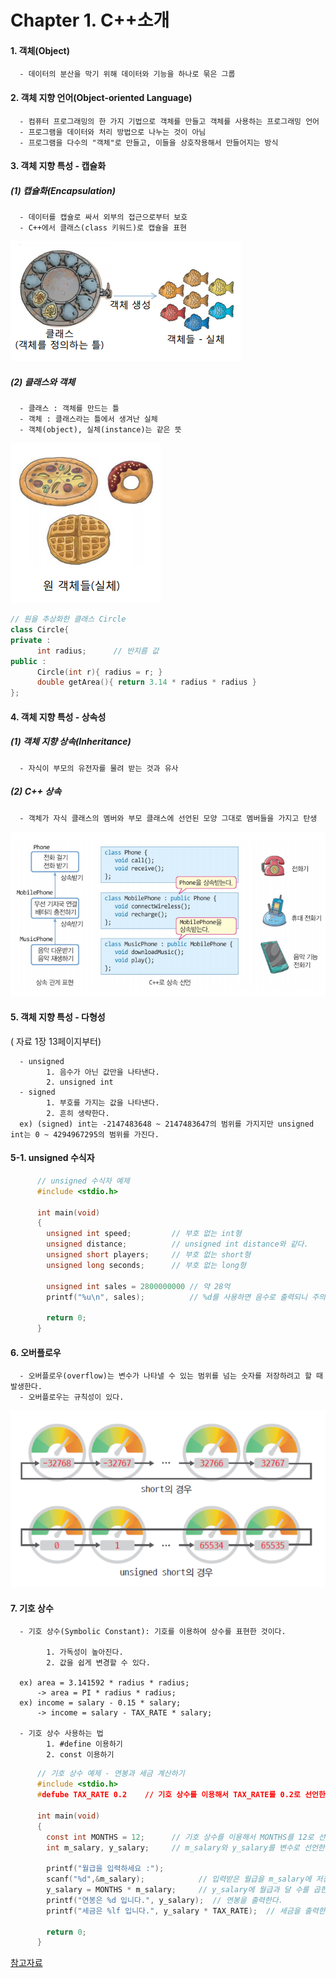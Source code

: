#  Chapter 1. C++소개   
> 
>
>
#### 1. 객체(Object)
      - 데이터의 분산을 막기 위해 데이터와 기능을 하나로 묶은 그룹
 
#### 2. 객체 지향 언어(Object-oriented Language)  

      - 컴퓨터 프로그래밍의 한 가지 기법으로 객체를 만들고 객체를 사용하는 프로그래밍 언어
      - 프로그램을 데이터와 처리 방법으로 나누는 것이 아님
      - 프로그램을 다수의 "객체"로 만들고, 이들을 상호작용해서 만들어지는 방식
      
#### 3. 객체 지향 특성 - 캡슐화

##### (1) 캡슐화(Encapsulation)     
      - 데이터를 캡슐로 싸서 외부의 접근으로부터 보호     
      - C++에서 클래스(class 키워드)로 캡슐을 표현      

![class](https://github.com/BangYunseo/TIL/blob/main/Cpp/Image/ch1/class.PNG)

##### (2) 클래스와 객체     
      - 클래스 : 객체를 만드는 틀     
      - 객체 : 클래스라는 틀에서 생겨난 실체      
      - 객체(object), 실체(instance)는 같은 뜻     
      
![instance](https://github.com/BangYunseo/TIL/blob/main/Cpp/Image/ch1/instance.PNG)

```C++
// 원을 추상화한 클래스 Circle
class Circle{
private :
      int radius;      // 반지름 값
public :
      Circle(int r){ radius = r; }
      double getArea(){ return 3.14 * radius * radius }
};    
```

#### 4. 객체 지향 특성 - 상속성

##### (1) 객체 지향 상속(Inheritance)     
      - 자식이 부모의 유전자를 물려 받는 것과 유사

##### (2) C++ 상속  
      - 객체가 자식 클래스의 멤버와 부모 클래스에 선언된 모양 그대로 멤버들을 가지고 탄생
      
![Inheritance](https://github.com/BangYunseo/TIL/blob/main/Cpp/Image/ch1/Inheritance.PNG)
      
 
#### 5. 객체 지향 특성 - 다형성

( 자료 1장 13페이지부터)

      - unsigned
            1. 음수가 아닌 값만을 나타낸다.
            2. unsigned int
      - signed
            1. 부호를 가지는 값을 나타낸다.
            2. 흔히 생략한다.
      ex) (signed) int는 -2147483648 ~ 2147483647의 범위를 가지지만 unsigned int는 0 ~ 4294967295의 범위를 가진다.

#### 5-1. unsigned 수식자
      
```C
      // unsigned 수식자 예제  
      #include <stdio.h>
      
      int main(void)
      {
        unsigned int speed;         // 부호 없는 int형
        unsigned distance;          // unsigned int distance와 같다.
        unsigned short players;     // 부호 없는 short형
        unsigned long seconds;      // 부호 없는 long형
        
        unsigned int sales = 2800000000 // 약 28억
        printf("%u\n", sales);          // %d를 사용하면 음수로 출력되니 주의하기
        
        return 0;
      }      
```

#### 6. 오버플로우
      
      - 오버플로우(overflow)는 변수가 나타낼 수 있는 범위를 넘는 숫자를 저장하려고 할 때 발생한다.
      - 오버플로우는 규칙성이 있다. 

![overflow](https://github.com/BangYunseo/TIL/blob/main/C/Image/ch1/overflow.PNG)


#### 7. 기호 상수

      - 기호 상수(Symbolic Constant): 기호를 이용하여 상수를 표현한 것이다.
      
            1. 가독성이 높아진다.
            2. 값을 쉽게 변경할 수 있다.
            
      ex) area = 3.141592 * radius * radius;
          -> area = PI * radius * radius;
      ex) income = salary - 0.15 * salary;
          -> income = salary - TAX_RATE * salary;

      - 기호 상수 사용하는 법
            1. #define 이용하기
            2. const 이용하기
            
```C
      // 기호 상수 예제 - 연봉과 세금 계산하기         
      #include <stdio.h>
      #defube TAX_RATE 0.2    // 기호 상수를 이용해서 TAX_RATE를 0.2로 선언한다.
      
      int main(void)
      {
        const int MONTHS = 12;      // 기호 상수를 이용해서 MONTHS를 12로 선언한다.
        int m_salary, y_salary;     // m_salary와 y_salary를 변수로 선언한다.
        
        printf("월급을 입력하세요 :");      
        scanf("%d",&m_salary);            // 입력받은 월급을 m_salary에 저장한다. 
        y_salary = MONTHS * m_salary;     // y_salary에 월급과 달 수를 곱한 값을 저장한다.
        printf("연봉은 %d 입니다.", y_salary);  // 연봉을 출력한다.
        printf("세금은 %lf 입니다.", y_salary * TAX_RATE);  // 세금을 출력한다.

        return 0;
      }      
```

[참고자료](https://radait.tistory.com/4)
